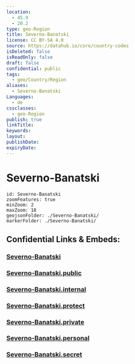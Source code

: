```yaml
---
location:
  - 45.9
  - 20.2
type: geo-Region
title: Severno-Banatski
license: CC BY-SA 4.0
source: https://datahub.io/core/country-codes
isDeleted: false
isReadOnly: false
draft: false
confidential: public
tags:
  - geo/Country/Region
aliases:
  - Severno-Banatski
Languages:
  - de
cssclasses:
  - geo-Region
publish: true
linkTitle:
keywords:
layout:
publishDate:
expiryDate:
---
```


# Severno-Banatski

```leaflet
id: Severno-Banatski
zoomFeatures: true 
minZoom: 2 
maxZoom: 18
geojsonFolder: ./Severno-Banatski/
markerFolder: ./Severno-Banatski/
```


## Confidential Links & Embeds: 

### [Severno-Banatski](/_Standards/Earth/Continent/Europe/Europe~South/Serbia/districts~Serbia/Severno-Banatski.md) 

### [Severno-Banatski.public](/_public/Earth/Continent/Europe/Europe~South/Serbia/districts~Serbia/Severno-Banatski.public.md) 

### [Severno-Banatski.internal](/_internal/Earth/Continent/Europe/Europe~South/Serbia/districts~Serbia/Severno-Banatski.internal.md) 

### [Severno-Banatski.protect](/_protect/Earth/Continent/Europe/Europe~South/Serbia/districts~Serbia/Severno-Banatski.protect.md) 

### [Severno-Banatski.private](/_private/Earth/Continent/Europe/Europe~South/Serbia/districts~Serbia/Severno-Banatski.private.md) 

### [Severno-Banatski.personal](/_personal/Earth/Continent/Europe/Europe~South/Serbia/districts~Serbia/Severno-Banatski.personal.md) 

### [Severno-Banatski.secret](/_secret/Earth/Continent/Europe/Europe~South/Serbia/districts~Serbia/Severno-Banatski.secret.md)

